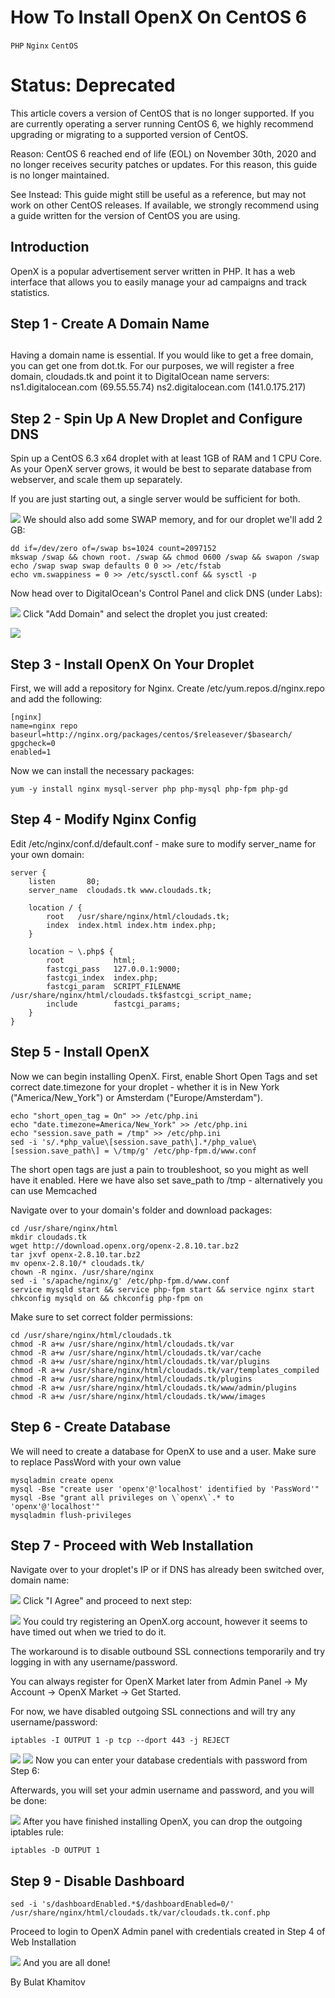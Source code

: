# How To Install OpenX On CentOS 6

```PHP``` ```Nginx``` ```CentOS```










# Status: Deprecated


This article covers a version of CentOS that is no longer supported. If you are currently operating a server running CentOS 6, we highly recommend upgrading or migrating to a supported version of CentOS.


Reason:
CentOS 6 reached end of life (EOL) on November 30th, 2020 and no longer receives security patches or updates. For this reason, this guide is no longer maintained.


See Instead:
This guide might still be useful as a reference, but may not work on other CentOS releases. If available, we strongly recommend using a guide written for the version of CentOS you are using.


## Introduction


OpenX is a popular advertisement server written in PHP.  It has a web interface that allows you to easily manage your ad campaigns and track statistics.


## Step 1 - Create A Domain Name


## 
Having a domain name is essential. If you would like to get a free domain, you can get one from dot.tk.
For our purposes, we will register a free domain, cloudads.tk and point it to DigitalOcean name servers:
ns1.digitalocean.com (69.55.55.74)
ns2.digitalocean.com (141.0.175.217)





## Step 2 - Spin Up A New Droplet and Configure DNS


Spin up a CentOS 6.3 x64 droplet with at least 1GB of RAM and 1 CPU Core.  As your OpenX server grows, it would be best to separate database from webserver, and scale them up separately.


If you are just starting out, a single server would be sufficient for both.


![](https://assets.digitalocean.com/articles/community/CloudAds2.png)
We should also add some SWAP memory, and for our droplet we'll add 2 GB:


```
dd if=/dev/zero of=/swap bs=1024 count=2097152
mkswap /swap && chown root. /swap && chmod 0600 /swap && swapon /swap
echo /swap swap swap defaults 0 0 >> /etc/fstab
echo vm.swappiness = 0 >> /etc/sysctl.conf && sysctl -p

```


Now head over to DigitalOcean's Control Panel and click DNS (under Labs):


![](https://assets.digitalocean.com/articles/community/CloudAds4.png)
Click "Add Domain" and select the droplet you just created:


![](https://assets.digitalocean.com/articles/community/CloudAds3.png)
## Step 3 - Install OpenX On Your Droplet


First, we will add a repository for Nginx. Create /etc/yum.repos.d/nginx.repo and add the following:


```
[nginx]
name=nginx repo
baseurl=http://nginx.org/packages/centos/$releasever/$basearch/
gpgcheck=0
enabled=1

```


Now we can install the necessary packages:


```
yum -y install nginx mysql-server php php-mysql php-fpm php-gd

```


## Step 4 - Modify Nginx Config


Edit /etc/nginx/conf.d/default.conf - make sure to modify server_name for your own domain:


```
server {
    listen       80;
    server_name  cloudads.tk www.cloudads.tk;

    location / {
        root   /usr/share/nginx/html/cloudads.tk;
        index  index.html index.htm index.php;
    }

    location ~ \.php$ {
        root           html;
        fastcgi_pass   127.0.0.1:9000;
        fastcgi_index  index.php;
        fastcgi_param  SCRIPT_FILENAME  /usr/share/nginx/html/cloudads.tk$fastcgi_script_name;
        include        fastcgi_params;
    }
}

```


## Step 5 - Install OpenX


Now we can begin installing OpenX.  First, enable Short Open Tags and set correct 
date.timezone for your droplet - whether it is in New York ("America/New_York") or Amsterdam ("Europe/Amsterdam").


```
echo "short_open_tag = On" >> /etc/php.ini
echo "date.timezone=America/New_York" >> /etc/php.ini
echo "session.save_path = /tmp" >> /etc/php.ini
sed -i 's/.*php_value\[session.save_path\].*/php_value\[session.save_path\] = \/tmp/g' /etc/php-fpm.d/www.conf

```


The short open tags are just a pain to troubleshoot, so you might as well have it enabled. Here we have also set save_path to /tmp - alternatively you can use Memcached


Navigate over to your domain's folder and download packages:


```
cd /usr/share/nginx/html
mkdir cloudads.tk
wget http://download.openx.org/openx-2.8.10.tar.bz2
tar jxvf openx-2.8.10.tar.bz2
mv openx-2.8.10/* cloudads.tk/
chown -R nginx. /usr/share/nginx
sed -i 's/apache/nginx/g' /etc/php-fpm.d/www.conf
service mysqld start && service php-fpm start && service nginx start 
chkconfig mysqld on && chkconfig php-fpm on

```


Make sure to set correct folder permissions:


```
cd /usr/share/nginx/html/cloudads.tk
chmod -R a+w /usr/share/nginx/html/cloudads.tk/var
chmod -R a+w /usr/share/nginx/html/cloudads.tk/var/cache
chmod -R a+w /usr/share/nginx/html/cloudads.tk/var/plugins
chmod -R a+w /usr/share/nginx/html/cloudads.tk/var/templates_compiled
chmod -R a+w /usr/share/nginx/html/cloudads.tk/plugins
chmod -R a+w /usr/share/nginx/html/cloudads.tk/www/admin/plugins
chmod -R a+w /usr/share/nginx/html/cloudads.tk/www/images

```


## Step 6 - Create Database


We will need to create a database for OpenX to use and a user.  Make sure to replace PassWord with your own value


```
mysqladmin create openx
mysql -Bse "create user 'openx'@'localhost' identified by 'PassWord'"
mysql -Bse "grant all privileges on \`openx\`.* to 'openx'@'localhost'"
mysqladmin flush-privileges

```


## Step 7 - Proceed with Web Installation


Navigate over to your droplet's IP or if DNS has already been switched over, domain name:


![](https://assets.digitalocean.com/articles/community/CloudAds6.png)
Click "I Agree" and proceed to next step:


![](https://assets.digitalocean.com/articles/community/CloudAds7.png)
You could try registering an OpenX.org account, however it seems to have timed out when we tried to do it.


The workaround is to disable outbound SSL connections temporarily and try logging in with any username/password.


You can always register for OpenX Market later from Admin Panel -> My Account -> OpenX Market -> Get Started.


For now, we have disabled outgoing SSL connections and will try any username/password:


```
iptables -I OUTPUT 1 -p tcp --dport 443 -j REJECT

```


![](https://assets.digitalocean.com/articles/community/CloudAds7-1.png)
![](https://assets.digitalocean.com/articles/community/CloudAds8.png)
Now you can enter your database credentials with password from Step 6:



Afterwards, you will set your admin username and password, and you will be done:


![](https://assets.digitalocean.com/articles/community/CloudAds11.png)
After you have finished installing OpenX, you can drop the outgoing iptables rule:


```
iptables -D OUTPUT 1

```


## Step 9 - Disable Dashboard


```
sed -i 's/dashboardEnabled.*$/dashboardEnabled=0/' /usr/share/nginx/html/cloudads.tk/var/cloudads.tk.conf.php

```


Proceed to login to OpenX Admin panel with credentials created in Step 4 of Web Installation


![](https://assets.digitalocean.com/articles/community/CloudAds15.png)
And you are all done!


By Bulat Khamitov
